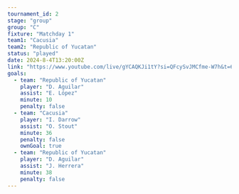 ```yaml
---
tournament_id: 2
stage: "group"
group: "C"
fixture: "Matchday 1"
team1: "Cacusia"
team2: "Republic of Yucatan"
status: "played"
date: 2024-8-4T13:20:00Z
link: "https://www.youtube.com/live/gYCAQKJi1tY?si=QFcySvJMCfme-W7h&t=6205"
goals:
  - team: "Republic of Yucatan"
    player: "D. Aguilar"
    assist: "E. López"
    minute: 10
    penalty: false
  - team: "Cacusia"
    player: "I. Darrow"
    assist: "O. Stout"
    minute: 36
    penalty: false
    ownGoal: true
  - team: "Republic of Yucatan"
    player: "D. Aguilar"
    assist: "J. Herrera"
    minute: 38
    penalty: false
---
```


